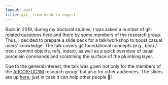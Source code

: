 ```yaml
---
layout: post
title: git, from noob to expert
---
```


Back in 2019, during my doctoral studies, I was asked a number of git-related questions here and there by some members of the research group.
Thus, I decided to prepare a slide deck for a talk/workshop to boost casual users' knowledge.
The talk covers git foundational concepts (e.g., blob / tree / commit objects, refs, index), as well as a quick overview of usual porcelain commands and scratching the surface of the plumbing layer.

Due to the general interest, the talk was given not only for the members of the [ARCOS-UC3M](https://github.com/arcosuc3m) research group, but also for other audiences.
The slides are up [here](https://github.com/jalopezg-git/Git_There-Be-Dragons/raw/master/GitTalk.pdf), just in case it can help other people :slightly_smiling_face:!
